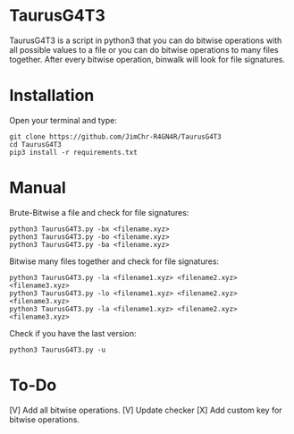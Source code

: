 # TaurusG4T3
TaurusG4T3 is a script in python3 that you can do bitwise operations with all possible values to a file or you can do bitwise operations to many files together. 
After every bitwise operation, binwalk will look for file signatures.


# Installation
Open your terminal and type:
```
git clone https://github.com/JimChr-R4GN4R/TaurusG4T3
cd TaurusG4T3
pip3 install -r requirements.txt
```



# Manual
Brute-Bitwise a file and check for file signatures:
```
python3 TaurusG4T3.py -bx <filename.xyz>
python3 TaurusG4T3.py -bo <filename.xyz>
python3 TaurusG4T3.py -ba <filename.xyz>
```



Bitwise many files together and check for file signatures:
```
python3 TaurusG4T3.py -la <filename1.xyz> <filename2.xyz> <filename3.xyz>
python3 TaurusG4T3.py -lo <filename1.xyz> <filename2.xyz> <filename3.xyz>
python3 TaurusG4T3.py -la <filename1.xyz> <filename2.xyz> <filename3.xyz>
```


Check if you have the last version:
```
python3 TaurusG4T3.py -u
```

# To-Do
[V] Add all bitwise operations.
[V] Update checker
[X] Add custom key for bitwise operations.

